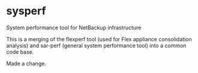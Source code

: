 # sysperf
System performance tool for NetBackup infrastructure

This is a merging of the flexperf tool (used for Flex appliance consolidation analysis) and sar-perf (general system performance tool) into a common code base.

Made a change.
